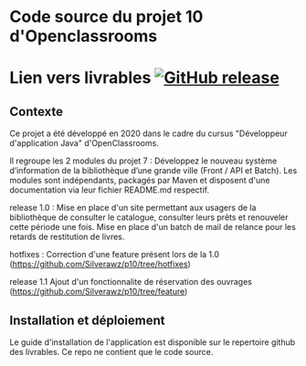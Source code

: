 # Code source du projet 10 d'Openclassrooms

# Lien vers livrables [![GitHub release](https://img.shields.io/github/release/NlCO/BibliOC.svg)](https://github.com/Silverawz/p10-livrables)

## Contexte
Ce projet a été développé en 2020 dans le cadre du cursus "Développeur d'application Java" d'OpenClassrooms.

Il regroupe les 2 modules du projet 7 : Développez le nouveau système d’information de la bibliothèque d’une grande ville (Front / API et Batch).
Les modules sont indépendants, packagés par Maven et disposent d'une documentation via leur fichier README.md respectif.
 
release 1.0 :
Mise en place d'un site permettant aux usagers de la bibliothèque de consulter le catalogue, consulter leurs prêts et renouveler cette période une fois. 
Mise en place d'un batch de mail de relance pour les retards de restitution de livres.

hotfixes :
Correction d'une feature présent lors de la 1.0 (https://github.com/Silverawz/p10/tree/hotfixes)

release 1.1
Ajout d'un fonctionnalite de réservation des ouvrages (https://github.com/Silverawz/p10/tree/feature)

## Installation et déploiement

Le guide d'installation de l'application est disponible sur le repertoire github des livrables. Ce repo ne contient que le code source.
